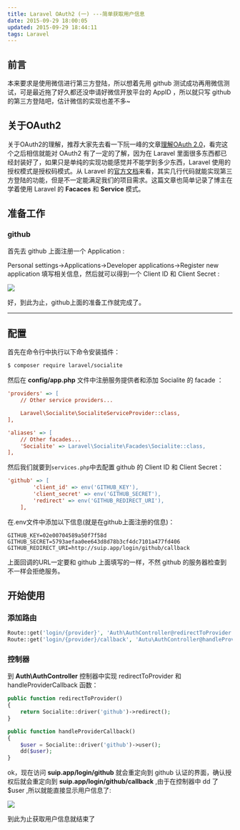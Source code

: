 ```yaml
---
title: Laravel OAuth2 (一) ---简单获取用户信息
date: 2015-09-29 18:00:05
updated: 2015-09-29 18:44:11
tags: Laravel
---
```


## 前言

本来要求是使用微信进行第三方登陆，所以想着先用 github 测试成功再用微信测试，可是最近拖了好久都还没申请好微信开放平台的 AppID ，所以就只写 github 的第三方登陆吧，估计微信的实现也差不多~

<!-- more -->

## 关于OAuth2

关于OAuth2的理解，推荐大家先去看一下阮一峰的文章[理解OAuth 2.0](http://www.ruanyifeng.com/blog/2014/05/oauth_2_0.html)，看完这个之后相信就能对 OAuth2 有了一定的了解，因为在 Laravel 里面很多东西都已经封装好了，如果只是单纯的实现功能感觉并不能学到多少东西，Laravel 使用的授权模式是授权码模式。从 Laravel 的[官方文档](http://www.golaravel.com/laravel/docs/5.1/authentication/)来看，其实几行代码就能实现第三方登陆的功能，但是不一定能满足我们的项目需求。这篇文章也简单记录了博主在学着使用 Laravel 的 **Facaces** 和 **Service** 模式。

## 准备工作

### github

首先去 github 上面注册一个 Application :

Personal settings->Applications->Developer applications->Register new application 填写相关信息，然后就可以得到一个 Client ID 和 Client Secret :

![](https://s1.ax2x.com/2018/03/14/Ltrha.jpg)

好，到此为止，github上面的准备工作就完成了。

---

## 配置

首先在命令行中执行以下命令安装插件：

``` bash
$ composer require laravel/socialite
```

然后在 **config/app.php** 文件中注册服务提供者和添加 Socialite 的 facade ：

``` ini
'providers' => [
    // Other service providers...

    Laravel\Socialite\SocialiteServiceProvider::class,
],

'aliases' => [
    // Other facades...
    'Socialite' => Laravel\Socialite\Facades\Socialite::class,
],
```

然后我们就要到`services.php`中去配置 github 的 Client ID 和 Client Secret：

``` ini
'github' => [    
        'client_id' => env('GITHUB_KEY'),
        'client_secret' => env('GITHUB_SECRET'),
        'redirect' => env('GITHUB_REDIRECT_URI'),
    ],
```

在.env文件中添加以下信息(就是在github上面注册的信息)：

```
GITHUB_KEY=02e00704589a50f7f58d
GITHUB_SECRET=5793aefaa0ee643d8d78b3cf4dc7101a477fd406
GITHUB_REDIRECT_URI=http://suip.app/login/github/callback
```

上面回调的URL一定要和 github 上面填写的一样，不然 github 的服务器检查到不一样会拒绝服务。

## 开始使用

### 添加路由

``` php
Route::get('login/{provider}', 'Auth\AuthController@redirectToProvider');
Route::get('login/{provider}/callback', 'Autu\AuthController@handleProviderCallback');
```

### 控制器

到 **Auth\AuthController** 控制器中实现 redirectToProvider 和 handleProviderCallback 函数：

``` php   
public function redirectToProvider()
{
    return Socialite::driver('github')->redirect();
}

public function handleProviderCallback()
{
    $user = Socialite::driver('github')->user();
    dd($user);
}
```

ok，现在访问 **suip.app/login/github** 就会重定向到 github 认证的界面，确认授权后就会重定向到 **suip.app/login/github/callback** ,由于在控制器中 dd 了 $user ,所以就能直接显示用户信息了:

![](https://s1.ax2x.com/2018/03/14/LtLDS.jpg)

到此为止获取用户信息就结束了